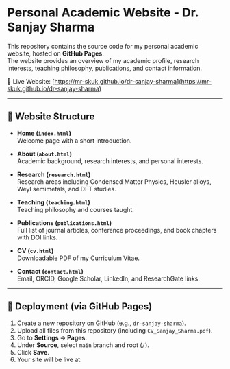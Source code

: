 # Personal Academic Website - Dr. Sanjay Sharma

This repository contains the source code for my personal academic website, hosted on **GitHub Pages**.  
The website provides an overview of my academic profile, research interests, teaching philosophy, publications, and contact information.  

🔗 Live Website: [https://mr-skuk.github.io/dr-sanjay-sharma](https://mr-skuk.github.io/dr-sanjay-sharma)  

---

## 📑 Website Structure
- **Home (`index.html`)**  
  Welcome page with a short introduction.  

- **About (`about.html`)**  
  Academic background, research interests, and personal interests.  

- **Research (`research.html`)**  
  Research areas including Condensed Matter Physics, Heusler alloys, Weyl semimetals, and DFT studies.  

- **Teaching (`teaching.html`)**  
  Teaching philosophy and courses taught.  

- **Publications (`publications.html`)**  
  Full list of journal articles, conference proceedings, and book chapters with DOI links.  

- **CV (`cv.html`)**  
  Downloadable PDF of my Curriculum Vitae.  

- **Contact (`contact.html`)**  
  Email, ORCID, Google Scholar, LinkedIn, and ResearchGate links.  

---

## 🚀 Deployment (via GitHub Pages)
1. Create a new repository on GitHub (e.g., `dr-sanjay-sharma`).  
2. Upload all files from this repository (including `CV_Sanjay_Sharma.pdf`).  
3. Go to **Settings → Pages**.  
4. Under **Source**, select `main` branch and root (`/`).  
5. Click **Save**.  
6. Your site will be live at:  
